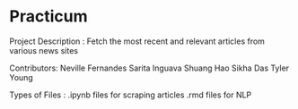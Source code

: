 # Practicum

Project Description : Fetch the most recent and relevant articles from various news sites

Contributors: Neville Fernandes
              Sarita Inguava
              Shuang Hao
              Sikha Das
              Tyler Young
             
 
 Types of Files : .ipynb files for scraping articles
                  .rmd files for NLP
